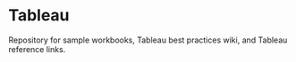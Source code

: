 # Tableau
Repository for sample workbooks, Tableau best practices wiki, and Tableau reference links.
